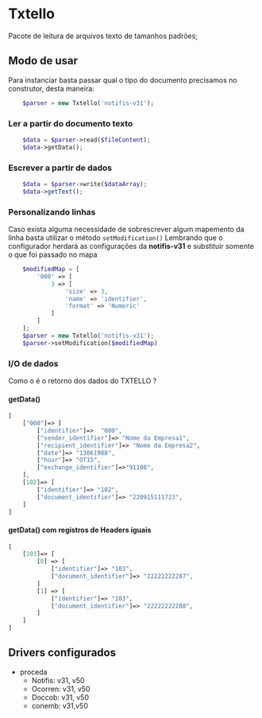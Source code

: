 # Txtello

Pacote de leitura de arquivos texto de tamanhos padrões;

## Modo de usar

Para instanciar basta passar qual o tipo do documento precisamos no construtor, desta maneira:

```php
    $parser = new Txtello('notifis-v31'); 
```

### Ler a partir do documento texto

```php
    $data = $parser->read($fileContent);
    $data->getData();
```

### Escrever a partir de dados

```php
    $data = $parser->write($dataArray);
    $data->getText();
```

### Personalizando linhas
Caso exista alguma necessidade de sobrescrever algum mapemento da linha basta utilizar o método `setModification()`
Lembrando que o configurador herdará as configurações da **notifis-v31** e substituir somente o que foi passado no mapa

```php
    $modifiedMap = [
        '000' => [
            3 => [
                'size' => 3,
                'name' => 'identifier',
                'format' => 'Numeric'
            ]
        ]
    ];
    $parser = new Txtello('notifis-v31');
    $parser->setModification($modifiedMap)
```

### I/O de dados

Como o  é o retorno dos dados do TXTELLO ?

#### getData()

```php
[
    ["000"]=> [
        ["identifier"]=>  "000",
        ["sender_identifier"]=> "Nome da Empresa1",
        ["recipient_identifier"]=> "Nome da Empresa2",
        ["date"]=> "13061988",
        ["hour"]=> "OT15",
        ["exchange_identifier"]=>"91108",
    ],
    [102]=> [
        ["identifier"]=> "102",
        ["document_identifier"]=> "220915111723",
    ]
]
```

#### getData() com registros de Headers iguais

```php
[
    [103]=> [
        [0] => [
            ["identifier"]=> "103",
            ["document_identifier"]=> "22222222287",
        ]
        [1] => [
            ["identifier"]=> "103",
            ["document_identifier"]=> "22222222288",
        ]
    ]
]
```

## Drivers configurados

 - proceda
    - Notifis: v31, v50
    - Ocorren: v31, v50
    - Doccob: v31, v50
    - conemb: v31,v50
